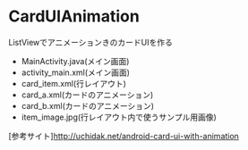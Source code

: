 CardUIAnimation
===============

ListViewでアニメーションきのカードUIを作る

* MainActivity.java(メイン画面)
* activity_main.xml(メイン画面)
* card_item.xml(行レイアウト)
* card_a.xml(カードのアニメーション)
* card_b.xml(カードのアニメーション)
* item_image.jpg(行レイアウト内で使うサンプル用画像)

[参考サイト]http://uchidak.net/android-card-ui-with-animation
